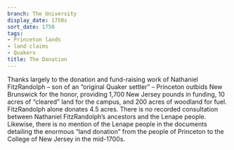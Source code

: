 ```yaml
---
branch: The University
display_date: 1750s
sort_date: 1750
tags:
- Princeton lands
- land claims
- Quakers
title: The Donation
---
```


Thanks largely to the donation and fund-raising work of Nathaniel FitzRandolph – son of an “original Quaker settler” – Princeton outbids New Brunswick for the honor, providing 1,700 New Jersey pounds in funding, 10 acres of “cleared” land for the campus, and 200 acres of woodland for fuel. FitzRandolph alone donates 4.5 acres. There is no recorded consultation between Nathaniel FitzRandolph’s ancestors and the Lenape people. Likewise, there is no mention of the Lenape people in the documents detailing the enormous “land donation” from the people of Princeton to the College of New Jersey in the mid-1700s.